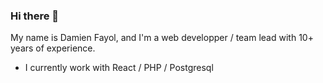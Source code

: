 ### Hi there 👋

My name is Damien Fayol, and I'm a web developper / team lead with 10+ years of experience.

- I currently work with React / PHP / Postgresql
